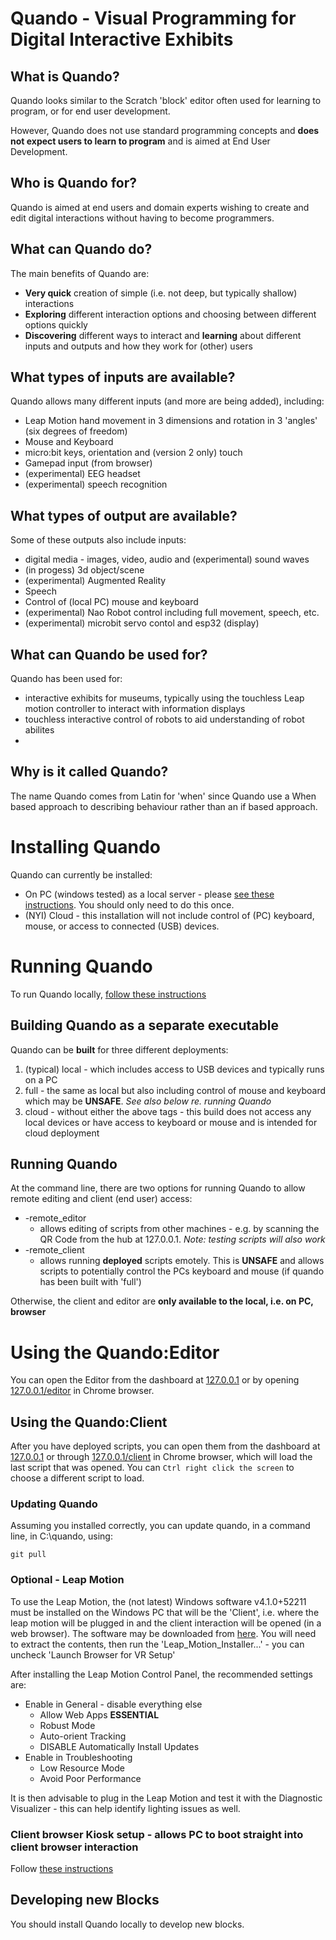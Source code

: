 # Quando - Visual Programming for Digital Interactive Exhibits

## What is Quando?

Quando looks similar to the Scratch 'block' editor often used for learning to program, or for end user development.

However, Quando does not use standard programming concepts and **does not expect users to learn to program** and is aimed at End User Development.

## Who is Quando for?

Quando is aimed at end users and domain experts wishing to create and edit digital interactions without having to become programmers.

## What can Quando do?

The main benefits of Quando are:

- **Very quick** creation of simple (i.e. not deep, but typically shallow) interactions
- **Exploring** different interaction options and choosing between different options quickly
- **Discovering** different ways to interact and **learning** about different inputs and outputs and how they work for (other) users

## What types of inputs are available?

Quando allows many different inputs (and more are being added), including:

- Leap Motion hand movement in 3 dimensions and rotation in 3 'angles' (six degrees of freedom)
- Mouse and Keyboard
- micro:bit keys, orientation and (version 2 only) touch
- Gamepad input (from browser)
- (experimental) EEG headset
- (experimental) speech recognition

## What types of output are available?

Some of these outputs also include inputs:

- digital media - images, video, audio and (experimental) sound waves
- (in progess) 3d object/scene
- (experimental) Augmented Reality
- Speech
- Control of (local PC) mouse and keyboard
- (experimental) Nao Robot control including full movement, speech, etc.
- (experimental) microbit servo contol and esp32 (display)

## What can Quando be used for?

Quando has been used for:

- interactive exhibits for museums, typically using the touchless Leap motion controller to interact with information displays
- touchless interactive control of robots to aid understanding of robot abilites
- 

## Why is it called Quando?

The name Quando comes from Latin for 'when' since Quando use a When based approach to describing behaviour rather than an if based approach. 

# Installing Quando 

Quando can currently be installed:

- On PC (windows tested) as a local server - please [see these instructions](./docs/install_local.md).  You should only need to do this once.
- (NYI) Cloud - this installation will not include control of (PC) keyboard, mouse, or access to connected (USB) devices.

# Running Quando

To run Quando locally, [follow these instructions](./docs/run_local.md)

## Building Quando as a separate executable

Quando can be **built** for three different deployments:

1. (typical) local - which includes access to USB devices and typically runs on a PC
2. full - the same as local but also including control of mouse and keyboard which may be **UNSAFE**. _See also below re. running Quando_
3. cloud - without either the above tags - this build does not access any local devices or have access to keyboard or mouse and is intended for cloud deployment

## Running Quando

At the command line, there are two options for running Quando to allow remote editing and client (end user) access:

- -remote_editor
  - allows editing of scripts from other machines - e.g.  by scanning the QR Code from the hub at 127.0.0.1.  _Note: testing scripts will also work_
- -remote_client
  - allows running **deployed** scripts emotely.  This is **UNSAFE** and allows scripts to potentially control the PCs keyboard and mouse (if quando has been built with 'full')

Otherwise, the client and editor are **only available to the local, i.e. on PC, browser** 

# Using the Quando:Editor

You can open the Editor from the dashboard at [127.0.0.1](127.0.0.1) or by opening [127.0.0.1/editor](127.0.0.1/editor) in Chrome browser.


## Using the Quando:Client

After you have deployed scripts, you can open them from the dashboard at [127.0.0.1](127.0.0.1) or through [127.0.0.1/client](127.0.0.1/client) in Chrome browser, which will load the last script that was opened.  You can `Ctrl right click the screen` to choose a different script to load.

### Updating Quando

Assuming you installed correctly, you can update quando, in a command line, in C:\quando, using:
```
git pull
```

### Optional - Leap Motion

To use the Leap Motion, the (not latest) Windows software v4.1.0+52211 must be installed on the Windows PC that will be the 'Client', i.e.  where the leap motion will be plugged in and the client interaction will be opened (in a web browser).  The software may be downloaded from [here](https://www2.leapmotion.com/v4.1-lmc-windows-sdk).  You will need to extract the contents, then run the 'Leap_Motion_Installer...' - you can uncheck 'Launch Browser for VR Setup'

After installing the Leap Motion Control Panel, the recommended settings are:
- Enable in General - disable everything else
  - Allow Web Apps **ESSENTIAL**
  - Robust Mode
  - Auto-orient Tracking
  - DISABLE Automatically Install Updates
- Enable in Troubleshooting
  - Low Resource Mode
  - Avoid Poor Performance

It is then advisable to plug in the Leap Motion and test it with the Diagnostic Visualizer - this can help identify lighting issues as well.

### Client browser Kiosk setup - allows PC to boot straight into client browser interaction

Follow [these instructions](./docs/setup_client_kiosk.md)

## Developing new Blocks

You should install Quando locally to develop new blocks.
